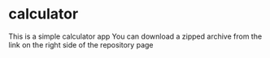 # calculator 
This is a simple calculator app
You can download a zipped archive from the link on the right side of the repository page

